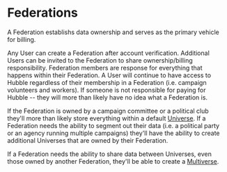 # Federations

A Federation establishs data ownership and serves as the primary vehicle for billing.

Any User can create a Federation after account verification. Additional Users can be invited to the Federation to share ownership/billing responsibility. Federation members are response for everything that happens within their Federation. A User will continue to have access to Hubble regardless of their membership in a Federation (i.e. campaign volunteers and workers). If someone is not responsible for paying for Hubble -- they will more than likely have no idea what a Federation is.

If the Federation is owned by a campaign committee or a political club they'll more than likely store everything within a default [Universe](fundamentals/universes.md). If a Federation needs the ability to segment out their data (i.e. a political party or an agency running multiple campaigns) they'll have the ability to create additional Universes that are owned by their Federation.

If a Federation needs the ability to share data between Universes, even those owned by another Federation, they'll be able to create a [Multiverse](fundamentals/multiverses.md).
